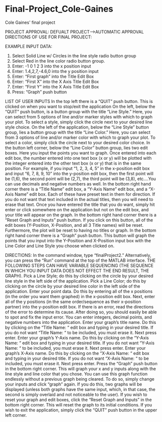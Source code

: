 # Final-Project_Cole-Gaines
Cole Gaines' final project

PROJECT APPROVAL: DEFUALT PROJECT-->AUTOMATIC APPROVAL
DIRECTIONS OF USE FOR FINAL PROJECT:

EXAMPLE INPUT DATA:
1. Select Solid Line w/ Circles in the line style radio button group 
2. Select Red in the line color radio button group.
3. Enter: -1 0 1 2 3 into the x position input
4. Enter: 1.4,2,7,-4.6,0 into the y position input
5. Enter: “First graph” into the Title Edit Box
6. Enter: “First X” into the X Axis Title Edit Box
7. Enter: “First Y” into the X Axis Title Edit Box
8. Press: “Graph” push button

LIST OF USER INPUTS
In the top left there is a “QUIT” push button. This is clicked on when you want to stop/exit the application
On the left, below the “QUIT” push button, is a button group with the title “Line Style.” Here, you can select from 5 options of line and/or marker styles with which to graph your plot. To select a style, simply click the circle next to your desired line style choice.
On the left of the application, below the “Line Style” button group, lies a button group with the title “Line Color.” Here, you can select from 3 options of line and/or marker color with which to graph your plot. To select a color, simply click the circle next to your desired color choice.
In the button left corner, below the “Line Color” button group, lies two edit boxes. Here you input the points you want to graph.
Once entered into each edit box, the number entered into one text box (x or y) will be plotted with the integer entered into the other text box (x or y) that is in the same position. For example, if you input “1, 2, 3, 4, 5” in the x-position edit box and input “6, 7, 8, 9, 10” into the y-position edit box, then the first point will be (1,6), the second point will be (2,7), the third point will be (3,8), etc….You can use decimals and negative numbers as well.
In the bottom right hand corner there is a “Title Name” edit box, a “Y-Axis Name” edit box, and a “X-Axis Name” edit box. Each of these have preset text in them for direction. If you do not want that text included in the actual titles, then you will need to erase that text. Once you have entered the title that you do want, simply hit enter or click somewhere on the application but not on the edit box, and your title will appear on the graph.
In the bottom right hand corner there is a “Reset Graph and Inputs” push button. If you click on this button, all of the edit boxes (Y-Position, X-Position, and all 3 Title names) will be reset. Furthermore, the plot will be reset to having no titles or graph.
In the bottom right hand corner there is a “Graph” push button. This button will graph the points that you input into the Y-Position and X-Position input box with the Line Color and Line Style you choose when clicked on.

DIRECTIONS:
In the command window, type “finalProject2.” Alternatively, you can press the “Run” command at the top of the MATLAB interface.
THE FOLLOWING STEPS CAN HAVE VARIABLE SEQUENCING (THE SEQUENCE IN WHICH YOU INPUT DATA DOES NOT EFFECT THE END RESULT, THE GRAPH).
Pick a Line Style; do this by clicking on the circle by your desired line style in the left side of the application.
Pick a Line Color; do this by clicking on the circle by your desired line color in the left side of the application.
Enter your point data. Do this by entering all of the x positions (in the order you want them graphed) in the x-position edit box. Next, enter all of the y positions (in the same order/sequence as their x-position partner) into the y-position edit box. If there is an error, read the directions of the error to determine its cause. After doing so, you should easily be able to spot and fix the input error. You can enter integers, decimal points, and negative numbers into the application. 
Enter your graph’s title name. Do this by clicking on the “Title Name: “ edit box and typing in your desired title. If you do not want “Title Name: “ to be included, you must erase it. Next press enter.
Enter your graph’s Y-Axis name. Do this by clicking on the “Y-Axis Name: “ edit box and typing in your desired title. If you do not want “Y-Axis Name: “ to be included, you must erase it. Next press enter.
Enter your graph’s X-Axis name. Do this by clicking on the “X-Axis Name: “ edit box and typing in your desired title. If you do not want “X-Axis Name: “ to be included, you must erase it. Next press enter.
Press the “Graph” push button in the bottom right corner. This will graph your x and y inputs along with the line style and line color that you chose. You can use this graph function endlessly without a previous graph being cleared. To do so, simply change your inputs and click “graph” again. If you do this, two graphs will be displayed (unless both graphs have the same input, which, in that case, the second is simply overlaid and not noticeable to the user).
If you wish to reset your graph and edit boxes, click the “Reset Graph and Inputs” in the bottom right corner. This will reset the graph to its initial conditions.
If you wish to exit the application, simply click the “QUIT” push button in the upper left corner. 

